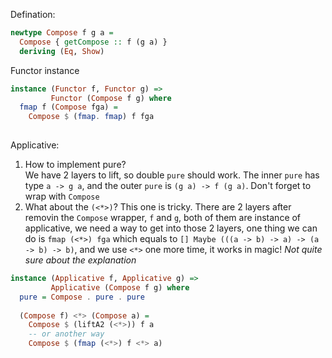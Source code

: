 Defination:
```haskell
newtype Compose f g a =
  Compose { getCompose :: f (g a) }
  deriving (Eq, Show)
```
Functor instance
```haskell
instance (Functor f, Functor g) =>
         Functor (Compose f g) where
  fmap f (Compose fga) =
    Compose $ (fmap. fmap) f fga
             
```
Applicative:
1. How to implement pure?  
We have 2 layers to lift, so double `pure` should work. The inner `pure` has type `a -> g a`, and the outer `pure` is `(g a) -> f (g a)`. 
Don't forget to wrap with `Compose`
2. What about the `(<*>)`?
This one is tricky. There are 2 layers after removin the `Compose` wrapper, `f` and `g`, both of them are instance of applicative, we need a way to get into those 2 layers, one thing we can do 
is `fmap (<*>) fga` which equals to `[] Maybe (((a -> b) -> a) -> (a -> b) -> b)`, and we use `<*>` one more time, it works in magic! *Not quite sure about the explanation*
```haskell
instance (Applicative f, Applicative g) =>
         Applicative (Compose f g) where
  pure = Compose . pure . pure
    
  (Compose f) <*> (Compose a) =
    Compose $ (liftA2 (<*>)) f a
    -- or another way
    Compose $ (fmap (<*>) f <*> a)
```
